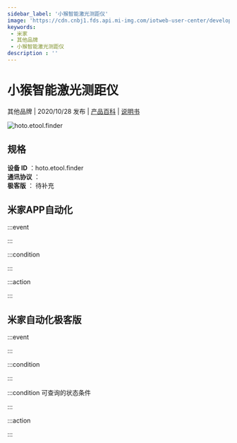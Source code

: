 ```yaml
---
sidebar_label: '小猴智能激光测距仪'
image: 'https://cdn.cnbj1.fds.api.mi-img.com/iotweb-user-center/developer_16790711355205pk5nIS4.png?GalaxyAccessKeyId=AKVGLQWBOVIRQ3XLEW&Expires=9223372036854775807&Signature=6jZWJibX2kJfoWAEl00t8h/yH2c='
keywords: 
 - 米家
 - 其他品牌
 - 小猴智能激光测距仪
description : ''
---
```

# 小猴智能激光测距仪

其他品牌 | 2020/10/28 发布 | [产品百科](https://home.mi.com/webapp/content/baike/product/index.html?model=hoto.etool.finder/) | [说明书](https://home.mi.com/views/introduction.html?model=hoto.etool.finder&region=cn)

![hoto.etool.finder](https://cdn.cnbj1.fds.api.mi-img.com/iotweb-user-center/developer_16790711355205pk5nIS4.png?GalaxyAccessKeyId=AKVGLQWBOVIRQ3XLEW&Expires=9223372036854775807&Signature=6jZWJibX2kJfoWAEl00t8h/yH2c=)

## 规格  
> 
**设备 ID** ：hoto.etool.finder  
**通讯协议** ：  
**极客版**  ： 待补充 


## 米家APP自动化  

:::event  

:::

:::condition  

:::

:::action   

:::

## 米家自动化极客版  

:::event  

:::

:::condition  

:::

:::condition 可查询的状态条件  

:::

:::action  

:::

        
